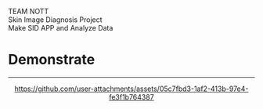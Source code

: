 TEAM NOTT
<br>
Skin Image Diagnosis Project
<br>
Make SID APP and Analyze Data
<br>

# Demonstrate
---
<div align="center">
  

https://github.com/user-attachments/assets/05c7fbd3-1af2-413b-97e4-fe3f1b764387


</div>
